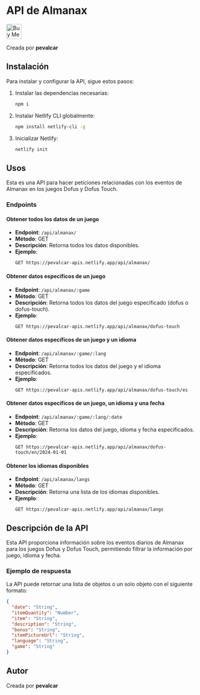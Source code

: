 
# **API de Almanax**

<a href="https://www.buymeacoffee.com/perroaa94g" target="_blank"><img src="https://cdn.buymeacoffee.com/buttons/v2/default-violet.png" alt="Buy Me A Coffee" style="height: 40px !important;width: 217/2px !important;" ></a>

Creada por **pevalcar**

## **Instalación**

Para instalar y configurar la API, sigue estos pasos:

1. Instalar las dependencias necesarias:
   ```bash
   npm i
   ```
2. Instalar Netlify CLI globalmente:
   ```bash
   npm install netlify-cli -g
   ```
3. Inicializar Netlify:
   ```bash
   netlify init
   ```

## **Usos**
Esta es una API para hacer peticiones relacionadas con los eventos de Almanax en los juegos Dofus y Dofus Touch.

### **Endpoints**

#### Obtener todos los datos de un juego
- **Endpoint**: `/api/almanax/`
- **Método**: GET
- **Descripción**: Retorna todos los datos disponibles.
- **Ejemplo**:
  ```http
  GET https://pevalcar-apis.netlify.app/api/almanax/
  ```

#### Obtener datos específicos de un juego
- **Endpoint**: `/api/almanax/:game`
- **Método**: GET
- **Descripción**: Retorna todos los datos del juego especificado (dofus o dofus-touch).
- **Ejemplo**:
  ```http
  GET https://pevalcar-apis.netlify.app/api/almanax/dofus-touch
  ```

#### Obtener datos específicos de un juego y un idioma
- **Endpoint**: `/api/almanax/:game/:lang`
- **Método**: GET
- **Descripción**: Retorna todos los datos del juego y el idioma especificados.
- **Ejemplo**:
  ```http
  GET https://pevalcar-apis.netlify.app/api/almanax/dofus-touch/es
  ```

#### Obtener datos específicos de un juego, un idioma y una fecha
- **Endpoint**: `/api/almanax/:game/:lang/:date`
- **Método**: GET
- **Descripción**: Retorna los datos del juego, idioma y fecha especificados.
- **Ejemplo**:
  ```http
  GET https://pevalcar-apis.netlify.app/api/almanax/dofus-touch/en/2024-01-01
  ```

#### Obtener los idiomas disponibles
- **Endpoint**: `/api/almanax/langs`
- **Método**: GET
- **Descripción**: Retorna una lista de los idiomas disponibles.
- **Ejemplo**:
  ```http
  GET https://pevalcar-apis.netlify.app/api/almanax/langs
  ```

## **Descripción de la API**

Esta API proporciona información sobre los eventos diarios de Almanax para los juegos Dofus y Dofus Touch, permitiendo filtrar la información por juego, idioma y fecha.

### **Ejemplo de respuesta**

La API puede retornar una lista de objetos o un solo objeto con el siguiente formato:

```json
{
  "date": "String",
  "itemQuantity": "Number",
  "item": "String",
  "description": "String",
  "bonus": "String",
  "itemPictureUrl": "String",
  "language": "String",
  "game": "String"
}
```

## **Autor**
Creada por **pevalcar**

